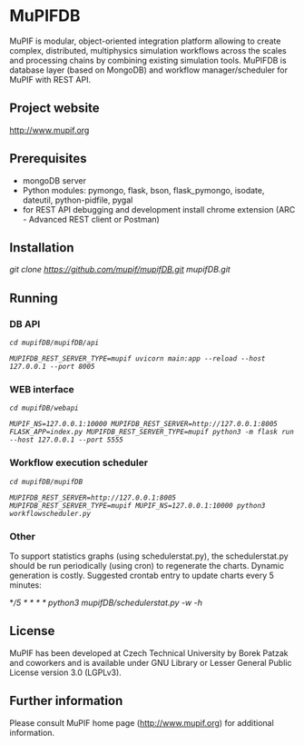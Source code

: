# MuPIFDB 

MuPIF is modular, object-oriented integration platform allowing to create complex, distributed, multiphysics simulation workflows across the scales and processing chains by combining existing simulation tools. MuPIFDB is database layer (based on MongoDB) and workflow manager/scheduler for MuPIF with REST API.

## Project website
http://www.mupif.org

## Prerequisites
* mongoDB server
* Python modules: pymongo, flask, bson, flask_pymongo, isodate, dateutil, python-pidfile, pygal
* for REST API debugging and development install chrome extension (ARC - Advanced REST client or Postman)

## Installation
*git clone https://github.com/mupif/mupifDB.git mupifDB.git*

## Running

### DB API

*```cd mupifDB/mupifDB/api```*

*```MUPIFDB_REST_SERVER_TYPE=mupif uvicorn main:app --reload --host 127.0.0.1 --port 8005```*

### WEB interface

*```cd mupifDB/webapi```*

*```MUPIF_NS=127.0.0.1:10000 MUPIFDB_REST_SERVER=http://127.0.0.1:8005 FLASK_APP=index.py MUPIFDB_REST_SERVER_TYPE=mupif python3 -m flask run --host 127.0.0.1 --port 5555```*

### Workflow execution scheduler

*```cd mupifDB/mupifDB```*

*```MUPIFDB_REST_SERVER=http://127.0.0.1:8005 MUPIFDB_REST_SERVER_TYPE=mupif MUPIF_NS=127.0.0.1:10000 python3 workflowscheduler.py```*

### Other

To support statistics graphs (using schedulerstat.py), the schedulerstat.py should be run periodically (using cron) to regenerate the charts. Dynamic generation is costly. Suggested crontab entry to update charts every 5 minutes:

**/5 * * * * python3 mupifDB/schedulerstat.py -w -h*






## License
MuPIF has been developed at Czech Technical University by Borek Patzak and coworkers and is available under GNU Library or Lesser General Public License version 3.0 (LGPLv3).

## Further information
Please consult MuPIF home page (http://www.mupif.org) for additional information.
